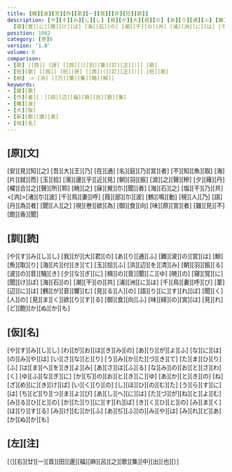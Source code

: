 ```yaml
---
title: [難][波][宮][作][歌][一][首][[并][短][歌]]
description: [や][す][み][し][し] [我][が][大][君][の] [あ][り][通][ふ] [難][波][の][宮][は] [鯨][魚][取][り] [海][片][付][き][て] [玉][拾][ふ] [浜][辺][を][清][み] [朝][羽][振][る] [波][の][音][騒][き] [夕][な][ぎ][に] [楫][の][音][聞][こ][ゆ] [暁][の]
  [寝][覚][に][聞][け][ば] [海][石][の] [潮][干][の][共] [浦][洲][に][は] [千][鳥][妻][呼][び] [葦][辺][に][は] [鶴][が][音][響][む] [見][る][人][の] [語][り][に][す][れ][ば] [聞][く][人][の] [見][ま][く][欲][り][す][る] [御][食][向][ふ] [味][経][の][宮][は] [見][れ][ど][飽][か][ぬ][か][も]
position: 1062
category: [巻]6
version: '1.0'
volume: 6
comparison:
- [歌] [[西]] [謌] [[西][（][別][筆][訂][正][）]] [歌]
- [短][歌] [[西]] [短][哥] [[西][（][訂][正][）]] [短][歌]
- [納] -> [汭] [[万][葉][集][略][解]]
keywords:
- [雑][歌]
- [作][者][：][田][辺][福][麻][呂][歌][集]
- [難][波]
- [大][阪]
- [新][都][讃][美]
- [地][名]
---
```


## [原][文]

[安][見][知][之] [吾][大][王][乃] [在][通] [名][庭][乃][宮][者] [不][知][魚][取] [海][片][就][而] [玉][拾] [濱][邊][乎][近][見] [朝][羽][振] [浪][之][聲][糝] [夕][薙][丹] [櫂][合][之][聲][所][聆] [暁][之] [寐][覺][尓][聞][者] [海][石][之] [塩][干][乃][共] <[汭]>[渚][尓][波] [千][鳥][妻][呼] [葭][部][尓][波] [鶴][鳴][動] [視][人][乃] [語][丹][為][者] [聞][人][之] [視][巻][欲][為] [御][食][向] [味][原][宮][者] [雖][見][不][飽][香][聞]

## [訓][読]

[や][す][み][し][し] [我][が][大][君][の] [あ][り][通][ふ] [難][波][の][宮][は] [鯨][魚][取][り] [海][片][付][き][て] [玉][拾][ふ] [浜][辺][を][清][み] [朝][羽][振][る] [波][の][音][騒][き] [夕][な][ぎ][に] [楫][の][音][聞][こ][ゆ] [暁][の] [寝][覚][に][聞][け][ば] [海][石][の] [潮][干][の][共] [浦][洲][に][は] [千][鳥][妻][呼][び] [葦][辺][に][は] [鶴][が][音][響][む] [見][る][人][の] [語][り][に][す][れ][ば] [聞][く][人][の] [見][ま][く][欲][り][す][る] [御][食][向][ふ] [味][経][の][宮][は] [見][れ][ど][飽][か][ぬ][か][も]

## [仮][名]

[や][す][み][し][し] [わ][が][お][ほ][き][み][の] [あ][り][が][よ][ふ] [な][に][は][の][み][や][は] [い][さ][な][と][り] [う][み][か][た][づ][き][て] [た][ま][ひ][り][ふ] [は][ま][へ][を][き][よ][み] [あ][さ][は][ふ][る] [な][み][の][お][と][さ][わ][く] [ゆ][ふ][な][ぎ][に] [か][ぢ][の][お][と][き][こ][ゆ] [あ][か][と][き][の] [ね][ざ][め][に][き][け][ば] [い][く][り][の] [し][ほ][ひ][の][む][た] [う][ら][す][に][は] [ち][ど][り][つ][ま][よ][び] [あ][し][へ][に][は] [た][づ][が][ね][と][よ][む] [み][る][ひ][と][の] [か][た][り][に][す][れ][ば] [き][く][ひ][と][の] [み][ま][く][ほ][り][す][る] [み][け][む][か][ふ] [あ][ぢ][ふ][の][み][や][は] [み][れ][ど][あ][か][ぬ][か][も]

## [左][注]

[（][右][廿][一][首][田][邊][福][麻][呂][之][歌][集][中][出][也][）]
